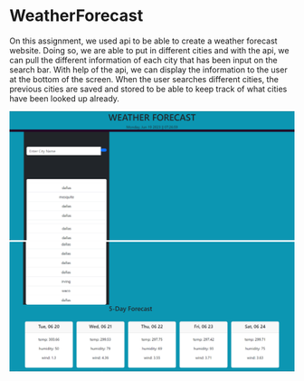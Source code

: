 # WeatherForecast

On this assignment, we used api to be able to create a weather forecast website.
Doing so, we are able to put in different cities and with the api, we can pull the different information of each city that has been input on the search bar.
With help of the api, we can display the information to the user at the bottom of the screen.
When the user searches different cities, the previous cities are saved and stored to be able to keep track of what cities have been looked up already.

![Weather Forecast Website](Weather%20Forecast.png)
![Continuation of the Weather Forecast Website](Weather%20Forecast%202.png)
